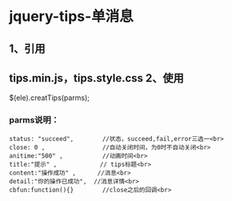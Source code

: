 jquery-tips-单消息
===================================
1、引用
----------------------------------- 
tips.min.js，tips.style.css
2、使用
----------------------------------- 
$(ele).creatTips(parms);<br>
### parms说明：<br>
    status: "succeed",        //状态，succeed,fail,error三选一<br>
    close: 0 ,                //自动关闭时间，为0时不自动关闭<br>
    anitime:"500" ,           //动画时间<br>
    title:"提示" ,            // tips标题<br>
    content:"操作成功" ,      //消息<br>
    detail:"你的操作已成功",  //消息详情<br>
    cbfun:function(){}        //close之后的回调<br>
